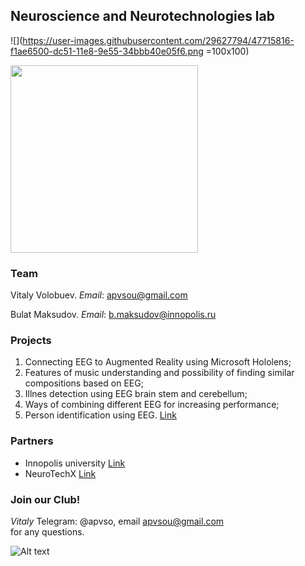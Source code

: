 ## Neuroscience and Neurotechnologies lab 

![](https://user-images.githubusercontent.com/29627794/47715816-f1ae6500-dc51-11e8-9e55-34bbb40e05f6.png =100x100)
<p align="left">
  <img src="https://png2.kisspng.com/sh/bfe1d19f438d9c737310de28118177a8/L0KzQYm3VcI3N511e5H0aYP2gLBuTflvdpD1h95ycz34frr9hgJ0caVARd94c3Pyh37wjwN1caV6jNc2b3awgLnCkBlke15mRadrMEm3dbbpgBE3apM1RqQ8Mki2R4m9UcUzP2Q4TqgDM0i1SYK1kP5o/kisspng-innopolis-university-moscow-institute-of-physics-a-5b094eebca6bb0.2328378615273366838291.png" width="300">
</p>

### Team
Vitaly Volobuev. *Email*: apvsou@gmail.com

Bulat Maksudov. *Email*: b.maksudov@innopolis.ru

### Projects
1. Connecting EEG to Augmented Reality using Microsoft Hololens; 
2. Features of music understanding and possibility of finding similar compositions based on EEG;
3. Illnes detection using EEG brain stem and cerebellum;
4. Ways of combining different EEG for increasing performance;
5. Person identification using EEG. [Link](https://github.com/VitalyVV/EEG_authorization)

### Partners
* Innopolis university [Link](https://university.innopolis.ru/en/)
* NeuroTechX [Link](https://neurotechx.github.io/studentclubs/)

### Join our Club!
_Vitaly_ Telegram: @apvso, email apvsou@gmail.com <br />
for any questions.

![Alt text](https://user-images.githubusercontent.com/29627794/47715815-f1ae6500-dc51-11e8-923f-558969e3cce6.png)
